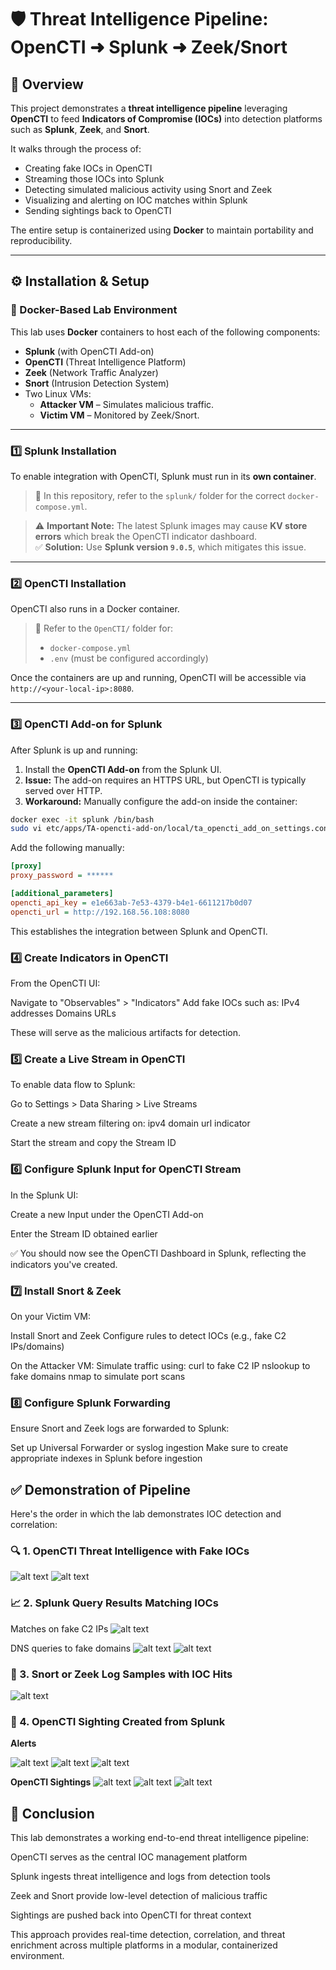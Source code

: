 # 🛡️ Threat Intelligence Pipeline: OpenCTI ➜ Splunk ➜ Zeek/Snort

## 📌 Overview

This project demonstrates a **threat intelligence pipeline** leveraging **OpenCTI** to feed **Indicators of Compromise (IOCs)** into detection platforms such as **Splunk**, **Zeek**, and **Snort**. 

It walks through the process of:
- Creating fake IOCs in OpenCTI
- Streaming those IOCs into Splunk
- Detecting simulated malicious activity using Snort and Zeek
- Visualizing and alerting on IOC matches within Splunk
- Sending sightings back to OpenCTI

The entire setup is containerized using **Docker** to maintain portability and reproducibility.

---

## ⚙️ Installation & Setup

### 🐳 Docker-Based Lab Environment

This lab uses **Docker** containers to host each of the following components:
- **Splunk** (with OpenCTI Add-on)
- **OpenCTI** (Threat Intelligence Platform)
- **Zeek** (Network Traffic Analyzer)
- **Snort** (Intrusion Detection System)
- Two Linux VMs:
  - **Attacker VM** – Simulates malicious traffic.
  - **Victim VM** – Monitored by Zeek/Snort.

---

### 1️⃣ Splunk Installation

To enable integration with OpenCTI, Splunk must run in its **own container**.

> 📁 In this repository, refer to the `splunk/` folder for the correct `docker-compose.yml`.

> ⚠️ **Important Note:** The latest Splunk images may cause **KV store errors** which break the OpenCTI indicator dashboard.  
> ✅ **Solution:** Use **Splunk version `9.0.5`**, which mitigates this issue.

---

### 2️⃣ OpenCTI Installation

OpenCTI also runs in a Docker container.

> 📁 Refer to the `OpenCTI/` folder for:
> - `docker-compose.yml`
> - `.env` (must be configured accordingly)

Once the containers are up and running, OpenCTI will be accessible via `http://<your-local-ip>:8080`.

---

### 3️⃣ OpenCTI Add-on for Splunk

After Splunk is up and running:

1. Install the **OpenCTI Add-on** from the Splunk UI.
2. **Issue:** The add-on requires an HTTPS URL, but OpenCTI is typically served over HTTP.
3. **Workaround:** Manually configure the add-on inside the container:

```bash
docker exec -it splunk /bin/bash
sudo vi etc/apps/TA-opencti-add-on/local/ta_opencti_add_on_settings.conf
```

Add the following manually:

```ini
[proxy]
proxy_password = ******

[additional_parameters]
opencti_api_key = e1e663ab-7e53-4379-b4e1-6611217b0d07
opencti_url = http://192.168.56.108:8080
```

This establishes the integration between Splunk and OpenCTI.

### 4️⃣ Create Indicators in OpenCTI
From the OpenCTI UI:

Navigate to "Observables" > "Indicators"
Add fake IOCs such as:
IPv4 addresses
Domains
URLs

These will serve as the malicious artifacts for detection.

### 5️⃣ Create a Live Stream in OpenCTI
To enable data flow to Splunk:

Go to Settings > Data Sharing > Live Streams

Create a new stream filtering on:
ipv4
domain
url
indicator

Start the stream and copy the Stream ID

### 6️⃣ Configure Splunk Input for OpenCTI Stream
In the Splunk UI:

Create a new Input under the OpenCTI Add-on

Enter the Stream ID obtained earlier

✅ You should now see the OpenCTI Dashboard in Splunk, reflecting the indicators you've created.

### 7️⃣ Install Snort & Zeek
On your Victim VM:

Install Snort and Zeek
Configure rules to detect IOCs (e.g., fake C2 IPs/domains)

On the Attacker VM:
Simulate traffic using:
curl to fake C2 IP
nslookup to fake domains
nmap to simulate port scans

### 8️⃣ Configure Splunk Forwarding
Ensure Snort and Zeek logs are forwarded to Splunk:

Set up Universal Forwarder or syslog ingestion
Make sure to create appropriate indexes in Splunk before ingestion

## ✅ Demonstration of Pipeline
Here's the order in which the lab demonstrates IOC detection and correlation:

### 🔍 1. OpenCTI Threat Intelligence with Fake IOCs
![alt text](image-14.png)
![alt text](image.png)

### 📈 2. Splunk Query Results Matching IOCs
Matches on fake C2 IPs
![alt text](image-3.png)

DNS queries to fake domains
![alt text](image-1.png)
![alt text](image-13.png)


### 🚨 3. Snort or Zeek Log Samples with IOC Hits
![alt text](image-4.png)

### 🔁 4. OpenCTI Sighting Created from Splunk

__Alerts__

![alt text](image-7.png)
![alt text](image-6.png)
![alt text](image-8.png)

__OpenCTI Sightings__
![alt text](image-10.png)
![alt text](image-11.png)
![alt text](image-12.png)

## 🧠 Conclusion
This lab demonstrates a working end-to-end threat intelligence pipeline:

OpenCTI serves as the central IOC management platform

Splunk ingests threat intelligence and logs from detection tools

Zeek and Snort provide low-level detection of malicious traffic

Sightings are pushed back into OpenCTI for threat context

This approach provides real-time detection, correlation, and threat enrichment across multiple platforms in a modular, containerized environment.
